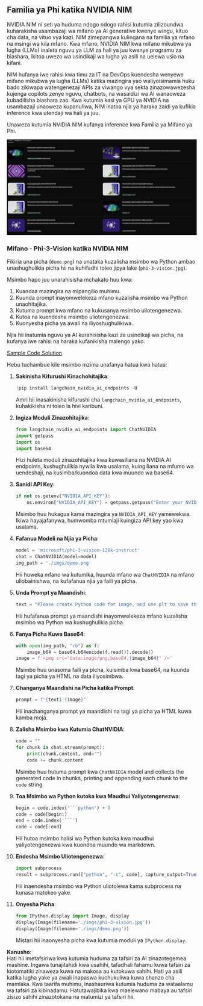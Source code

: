 ## Familia ya Phi katika NVIDIA NIM

NVIDIA NIM ni seti ya huduma ndogo ndogo rahisi kutumia zilizoundwa kuharakisha usambazaji wa mifano ya AI generative kwenye wingu, kituo cha data, na vituo vya kazi. NIM zimepangwa kulingana na familia ya mfano na msingi wa kila mfano. Kwa mfano, NVIDIA NIM kwa mifano mikubwa ya lugha (LLMs) inaleta nguvu ya LLM za hali ya juu kwenye programu za biashara, ikitoa uwezo wa usindikaji wa lugha ya asili na uelewa usio na kifani.

NIM hufanya iwe rahisi kwa timu za IT na DevOps kuendesha wenyewe mifano mikubwa ya lugha (LLMs) katika mazingira yao waliyoisimamia huku bado zikiwapa watengenezaji APIs za viwango vya sekta zinazowawezesha kujenga copilots zenye nguvu, chatbots, na wasaidizi wa AI wanaoweza kubadilisha biashara zao. Kwa kutumia kasi ya GPU ya NVIDIA na usambazaji unaoweza kupanuliwa, NIM inatoa njia ya haraka zaidi ya kufikia inference kwa utendaji wa hali ya juu.

Unaweza kutumia NVIDIA NIM kufanya inference kwa Familia ya Mifano ya Phi.

![nim](../../../../../translated_images/Phi-NIM.45af94d89220fbbbc85f8da0379150a29cc88c3dd8ec417b1d3b7237bbe1c58a.sw.png)

### **Mifano - Phi-3-Vision katika NVIDIA NIM**

Fikiria una picha (`demo.png`) na unataka kuzalisha msimbo wa Python ambao unashughulikia picha hii na kuhifadhi toleo jipya lake (`phi-3-vision.jpg`).

Msimbo hapo juu unarahisisha mchakato huu kwa:

1. Kuandaa mazingira na mipangilio muhimu.
2. Kuunda prompt inayomwelekeza mfano kuzalisha msimbo wa Python unaohitajika.
3. Kutuma prompt kwa mfano na kukusanya msimbo uliotengenezwa.
4. Kutoa na kuendesha msimbo uliotengenezwa.
5. Kuonyesha picha ya awali na iliyoshughulikiwa.

Njia hii inatumia nguvu ya AI kurahisisha kazi za usindikaji wa picha, na kufanya iwe rahisi na haraka kufanikisha malengo yako.

[Sample Code Solution](../../../../../code/06.E2E/E2E_Nvidia_NIM_Phi3_Vision.ipynb)

Hebu tuchambue kile msimbo mzima unafanya hatua kwa hatua:

1. **Sakinisha Kifurushi Kinachohitajika**:
    ```python
    !pip install langchain_nvidia_ai_endpoints -U
    ```
    Amri hii inasakinisha kifurushi cha `langchain_nvidia_ai_endpoints`, kuhakikisha ni toleo la hivi karibuni.

2. **Ingiza Moduli Zinazohitajika**:
    ```python
    from langchain_nvidia_ai_endpoints import ChatNVIDIA
    import getpass
    import os
    import base64
    ```
    Hizi huleta moduli zinazohitajika kwa kuwasiliana na NVIDIA AI endpoints, kushughulikia nywila kwa usalama, kuingiliana na mfumo wa uendeshaji, na kusimba/kuondoa data kwa muundo wa base64.

3. **Sanidi API Key**:
    ```python
    if not os.getenv("NVIDIA_API_KEY"):
        os.environ["NVIDIA_API_KEY"] = getpass.getpass("Enter your NVIDIA API key: ")
    ```
    Msimbo huu hukagua kama mazingira ya `NVIDIA_API_KEY` yamewekwa. Ikiwa hayajafanywa, humwomba mtumiaji kuingiza API key yao kwa usalama.

4. **Fafanua Modeli na Njia ya Picha**:
    ```python
    model = 'microsoft/phi-3-vision-128k-instruct'
    chat = ChatNVIDIA(model=model)
    img_path = './imgs/demo.png'
    ```
    Hii huweka mfano wa kutumika, huunda mfano wa `ChatNVIDIA` na mfano uliobainishwa, na kufafanua njia ya faili ya picha.

5. **Unda Prompt ya Maandishi**:
    ```python
    text = "Please create Python code for image, and use plt to save the new picture under imgs/ and name it phi-3-vision.jpg."
    ```
    Hii hufafanua prompt ya maandishi inayomwelekeza mfano kuzalisha msimbo wa Python wa kushughulikia picha.

6. **Fanya Picha Kuwa Base64**:
    ```python
    with open(img_path, "rb") as f:
        image_b64 = base64.b64encode(f.read()).decode()
    image = f'<img src="data:image/png;base64,{image_b64}" />'
    ```
    Msimbo huu unasoma faili ya picha, kuisimba kwa base64, na kuunda tagi ya picha ya HTML na data iliyosimbwa.

7. **Changanya Maandishi na Picha katika Prompt**:
    ```python
    prompt = f"{text} {image}"
    ```
    Hii inachanganya prompt ya maandishi na tagi ya picha ya HTML kuwa kamba moja.

8. **Zalisha Msimbo kwa Kutumia ChatNVIDIA**:
    ```python
    code = ""
    for chunk in chat.stream(prompt):
        print(chunk.content, end="")
        code += chunk.content
    ```
    Msimbo huu hutuma prompt kwa `ChatNVIDIA` model and collects the generated code in chunks, printing and appending each chunk to the `code` string.

9. **Toa Msimbo wa Python kutoka kwa Maudhui Yaliyotengenezwa**:
    ```python
    begin = code.index('```python') + 9
    code = code[begin:]
    end = code.index('```')
    code = code[:end]
    ```
    Hii hutoa msimbo halisi wa Python kutoka kwa maudhui yaliyotengenezwa kwa kuondoa muundo wa markdown.

10. **Endesha Msimbo Uliotengenezwa**:
    ```python
    import subprocess
    result = subprocess.run(["python", "-c", code], capture_output=True)
    ```
    Hii inaendesha msimbo wa Python uliotolewa kama subprocess na kunasa matokeo yake.

11. **Onyesha Picha**:
    ```python
    from IPython.display import Image, display
    display(Image(filename='./imgs/phi-3-vision.jpg'))
    display(Image(filename='./imgs/demo.png'))
    ```
    Mistari hii inaonyesha picha kwa kutumia moduli ya `IPython.display`.

**Kanusho**:  
Hati hii imetafsiriwa kwa kutumia huduma za tafsiri za AI zinazotegemea mashine. Ingawa tunajitahidi kwa usahihi, tafadhali fahamu kuwa tafsiri za kiotomatiki zinaweza kuwa na makosa au kutokuwa sahihi. Hati ya asili katika lugha yake ya awali inapaswa kuchukuliwa kuwa chanzo cha mamlaka. Kwa taarifa muhimu, inashauriwa kutumia huduma za wataalamu wa tafsiri za kibinadamu. Hatutawajibika kwa maelewano mabaya au tafsiri zisizo sahihi zinazotokana na matumizi ya tafsiri hii.